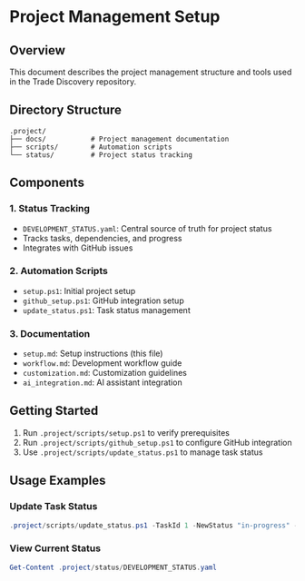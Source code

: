 # Project Management Setup

## Overview
This document describes the project management structure and tools used in the Trade Discovery repository.

## Directory Structure
```
.project/
├── docs/           # Project management documentation
├── scripts/        # Automation scripts
└── status/         # Project status tracking
```

## Components

### 1. Status Tracking
- `DEVELOPMENT_STATUS.yaml`: Central source of truth for project status
- Tracks tasks, dependencies, and progress
- Integrates with GitHub issues

### 2. Automation Scripts
- `setup.ps1`: Initial project setup
- `github_setup.ps1`: GitHub integration setup
- `update_status.ps1`: Task status management

### 3. Documentation
- `setup.md`: Setup instructions (this file)
- `workflow.md`: Development workflow guide
- `customization.md`: Customization guidelines
- `ai_integration.md`: AI assistant integration

## Getting Started
1. Run `.project/scripts/setup.ps1` to verify prerequisites
2. Run `.project/scripts/github_setup.ps1` to configure GitHub integration
3. Use `.project/scripts/update_status.ps1` to manage task status

## Usage Examples

### Update Task Status
```powershell
.project/scripts/update_status.ps1 -TaskId 1 -NewStatus "in-progress" -Details "Starting implementation"
```

### View Current Status
```powershell
Get-Content .project/status/DEVELOPMENT_STATUS.yaml
```
